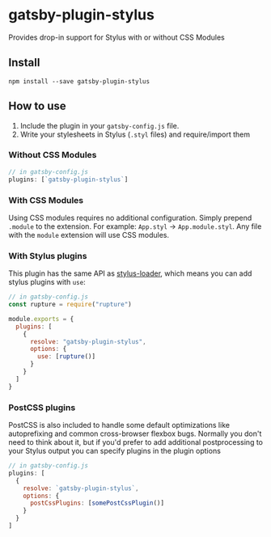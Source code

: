 # gatsby-plugin-stylus

Provides drop-in support for Stylus with or without CSS Modules

## Install

`npm install --save gatsby-plugin-stylus`

## How to use

1.  Include the plugin in your `gatsby-config.js` file.
2.  Write your stylesheets in Stylus (`.styl` files) and require/import them

### Without CSS Modules

```javascript
// in gatsby-config.js
plugins: [`gatsby-plugin-stylus`]
```

### With CSS Modules

Using CSS modules requires no additional configuration. Simply prepend `.module` to the extension. For example: `App.styl` -> `App.module.styl`.
Any file with the `module` extension will use CSS modules.

### With Stylus plugins

This plugin has the same API as
[stylus-loader](https://github.com/shama/stylus-loader#stylus-plugins), which
means you can add stylus plugins with `use`:

```javascript
// in gatsby-config.js
const rupture = require("rupture")

module.exports = {
  plugins: [
    {
      resolve: "gatsby-plugin-stylus",
      options: {
        use: [rupture()]
      }
    }
  ]
}
```

### PostCSS plugins

PostCSS is also included to handle some default optimizations like autoprefixing
and common cross-browser flexbox bugs. Normally you don't need to think about it, but if
you'd prefer to add additional postprocessing to your Stylus output you can specify plugins
in the plugin options

```javascript
// in gatsby-config.js
plugins: [
  {
    resolve: `gatsby-plugin-stylus`,
    options: {
      postCssPlugins: [somePostCssPlugin()]
    }
  }
]
```
